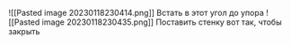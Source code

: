 ![[Pasted image 20230118230414.png]]
Встать в этот угол до упора
![[Pasted image 20230118230435.png]]
Поставить стенку вот так, чтобы закрыть